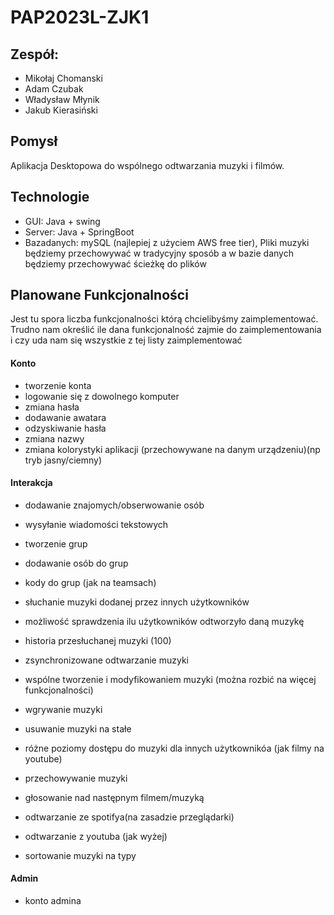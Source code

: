 # PAP2023L-ZJK1



<h2>Zespół:</h2>

- Mikołaj Chomanski
- Adam Czubak
- Władysław Młynik
- Jakub Kierasiński

<h2>Pomysł</h2>
Aplikacja Desktopowa do wspólnego odtwarzania muzyki i filmów.

<h2>Technologie</h2>

- GUI: Java + swing
- Server: Java + SpringBoot
- Bazadanych: mySQL (najlepiej z użyciem AWS free tier), Pliki muzyki będziemy przechowywać w tradycyjny sposób a w bazie danych będziemy przechowywać ścieżkę do plików


<h2>Planowane Funkcjonalności</h2>
Jest tu spora liczba funkcjonalności którą chcielibyśmy zaimplementować. Trudno nam określić ile dana funkcjonalność zajmie do zaimplementowania i czy uda nam się wszystkie z tej listy zaimplementować
<h4>Konto</h4>

- tworzenie konta
- logowanie się z dowolnego komputer
- zmiana hasła
- dodawanie awatara
- odzyskiwanie hasła
- zmiana nazwy
- zmiana kolorystyki aplikacji (przechowywane na danym urządzeniu)(np tryb jasny/ciemny)
<h4>Interakcja</h4>

- dodawanie znajomych/obserwowanie osób
- wysyłanie wiadomości tekstowych
- tworzenie grup
- dodawanie osób do grup
- kody do grup (jak na teamsach)
- słuchanie muzyki dodanej przez innych użytkowników
- możliwość sprawdzenia ilu użytkowników odtworzyło daną muzykę
- historia przesłuchanej muzyki (100)

- zsynchronizowane odtwarzanie muzyki
- wspólne tworzenie i modyfikowaniem muzyki (można rozbić na więcej funkcjonalności)

- wgrywanie muzyki
- usuwanie muzyki na stałe
- różne poziomy dostępu do muzyki dla innych użytkownikóa (jak filmy na youtube)
- przechowywanie muzyki
- głosowanie nad następnym filmem/muzyką
- odtwarzanie ze spotifya(na zasadzie przeglądarki)
- odtwarzanie z youtuba (jak wyżej)
- sortowanie muzyki na typy
<h4>Admin</h4>

- konto admina

